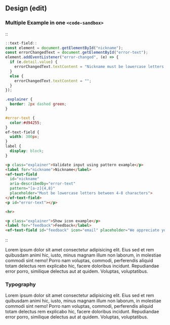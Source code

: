 <!--
type: template
name: text-field-design
-->

## Design (edit)

### Multiple Example in one `<code-sandbox>`

::

```javascript
::text-field::
const element = document.getElementById("nickname");
const errorChangedText = document.getElementById("error-text");
element.addEventListener("error-changed", (e) => {
  if (e.detail.value) {
    errorChangedText.textContent = "Nickname must be lowercase letters between 4-8 characters.";
  }
  else {
    errorChangedText.textContent = "";
  }
});
```

```css
.explainer {
  border: 2px dashed green;
}

#error-text {
  color:#d94255;
}
ef-text-field {
  width: 300px;
}
label {
  display: block;
}
```

```html
<p class="explainer">Validate input using pattern example</p>
<label for="nickname">Nickname</label>
<ef-text-field
  id="nickname"
  aria-describedby="error-text"
  pattern="[a-z]{4,8}"
  placeholder="Must be lowercase letters between 4-8 characters">
</ef-text-field>
<p id="error-text"></p>

<hr>

<p class="explainer">Show icon example</p>
<label for="feedback">Feedback</label>
<ef-text-field id="feedback" icon="email" placeholder="We appreciate your feedback!"></ef-text-field>
```

::

Lorem ipsum dolor sit amet consectetur adipisicing elit. Eius sed et rem quibusdam animi hic, iusto, minus magnam illum non laborum, in molestiae commodi sint nemo! Porro nam voluptas, commodi, perferendis aliquid totam delectus rem explicabo hic, facere doloribus incidunt. Repudiandae error porro, similique delectus aut at quidem. Voluptas, voluptatibus.

### Typography

Lorem ipsum dolor sit amet consectetur adipisicing elit. Eius sed et rem quibusdam animi hic, iusto, minus magnam illum non laborum, in molestiae commodi sint nemo! Porro nam voluptas, commodi, perferendis aliquid totam delectus rem explicabo hic, facere doloribus incidunt. Repudiandae error porro, similique delectus aut at quidem. Voluptas, voluptatibus.
